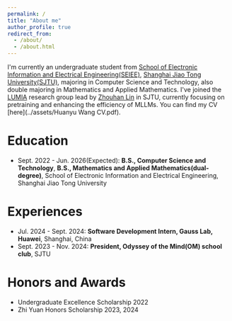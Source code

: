 ```yaml
---
permalink: /
title: "About me"
author_profile: true
redirect_from: 
  - /about/
  - /about.html
---
```


I'm currently an undergraduate student from [School of Electronic Information and Electrical Engineering(SEIEE)](https://www.seiee.sjtu.edu.cn/), [Shanghai Jiao Tong University(SJTU)](https://www.sjtu.edu.cn/), majoring in Computer Science and Technology, also double majoring in Mathematics and Applied Mathematics. I've joined the [LUMIA](https://github.com/LUMIA-Group) research group lead by [Zhouhan Lin](https://hantek.github.io/) in SJTU, currently focusing on pretraining and enhancing the efficiency of MLLMs. You can find my CV [here](../assets/Huanyu Wang CV.pdf).

Education
======
- Sept. 2022 - Jun. 2026(Expected): **B.S., Computer Science and Technology**, **B.S., Mathematics and Applied Mathematics(dual-degree)**, School of Electronic Information and Electrical Engineering, Shanghai Jiao Tong University

Experiences
======
- Jul. 2024 - Sept. 2024: **Software Development Intern, Gauss Lab, Huawei**, Shanghai, China
- Sept. 2023 - Nov. 2024: **President, Odyssey of the Mind(OM) school club**, SJTU

Honors and Awards
======
- Undergraduate Excellence Scholarship 2022
- Zhi Yuan Honors Scholarship 2023, 2024
